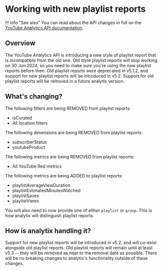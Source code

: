 # Working with new playlist reports

!!! info "See also"
    You can read about the API changes in full on the [YouTube Analytics API documentation](https://developers.google.com/youtube/analytics/revision_history#january-19,-2024).

## Overview

The YouTube Analytics API is introducing a new style of playlist report that is incompatible from the old one.
Old style playlist reports will stop working on 30 Jun 2024, so you need to make sure you're using the new playlist reports before then.
Old playlist reports were deprecated in v5.1.2, and support for new playlist reports will be introduced in v5.2.
Support for old playlist reports will be removed in a future analytix version.

## What's changing?

The following filters are being REMOVED from playlist reports:

* isCurated
* All location filters

The following dimensions are being REMOVED from playlist reports:

* subscriberStatus
* youtubeProduct

The following metrics are being REMOVED from playlist reports:

* All YouTube Red metrics

The following metrics are being ADDED to playlist reports:

* playlistAverageViewDuration
* playlistEstimatedMinutesWatched
* playlistSaves
* playlistViews

You will also need to now provide one of either `playlist` or `group`.
This is how analytix will distinguish playlist reports.

## How is analytix handling it?

Support for new playlist reports will be introduced in v5.2, and will co-exist alongside old playlist reports.
Old playlist reports will remain until at least v5.3 -- they will be removed as near to the removal date as possible.
There will be no breaking changes to analytix's functionality outside of these changes.
